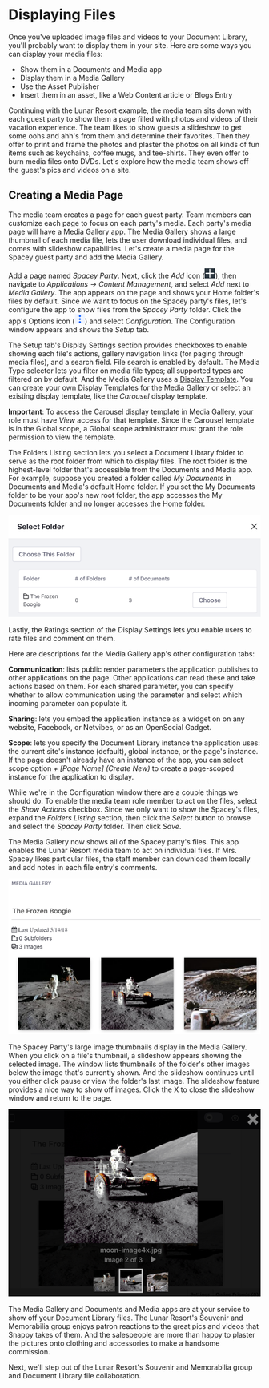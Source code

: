 # Displaying Files [](id=displaying-files)

Once you've uploaded image files and videos to your Document Library, you'll
probably want to display them in your site. Here are some ways you can display 
your media files:

- Show them in a Documents and Media app
- Display them in a Media Gallery
- Use the Asset Publisher
- Insert them in an asset, like a Web Content article or Blogs Entry

Continuing with the Lunar Resort example, the media team sits down with each
guest party to show them a page filled with photos and videos of their vacation
experience. The team likes to show guests a slideshow to get some oohs and ahh's
from them and determine their favorites. Then they offer to print and frame the
photos and plaster the photos on all kinds of fun items such as keychains,
coffee mugs, and tee-shirts. They even offer to burn media files onto DVDs.
Let's explore how the media team shows off the guest's pics and videos on a
site.

## Creating a Media Page

The media team creates a page for each guest party. Team members can customize
each page to focus on each party's media. Each party's media page will have a
Media Gallery app. The Media Gallery shows a large thumbnail of each media file,
lets the user download individual files, and comes with slideshow capabilities.
Let's create a media page for the Spacey guest party and add the Media Gallery.

[Add a page](/discover/portal/-/knowledge_base/7-0/creating-and-managing-pages)
named *Spacey Party*. Next, click the *Add* icon
(![Add](../../../../images/icon-add-app.png)), then navigate to *Applications
&rarr; Content Management*, and select *Add* next to *Media Gallery*. The app
appears on the page and shows your Home folder's files by default. Since we want
to focus on the Spacey party's files, let's configure the app to show files from
the *Spacey Party* folder. Click the app's Options icon
(![Options](../../../../images/icon-app-options.png)) and select *Configuration*.
The Configuration window appears and shows the *Setup* tab.

The Setup tab's Display Settings section provides checkboxes to enable showing
each file's actions, gallery navigation links (for paging through media files),
and a search field. File search is enabled by default. The Media Type selector
lets you filter on media file types; all supported types are filtered on by
default. And the Media Gallery uses a
[Display Template](/participate/liferaypedia/-/wiki/Main/Application+Display+Templates).
You can create your own Display Templates for the Media Gallery or select an
existing display template, like the *Carousel* display template.

**Important**: To access the Carousel display template in Media Gallery, your
role must have *View* access for that template. Since the Carousel template is
in the Global scope, a Global scope administrator must grant the role permission
to view the template.

The Folders Listing section lets you select a Document Library folder to serve
as the root folder from which to display files. The root folder is the
highest-level folder that's accessible from the Documents and Media app. For
example, suppose you created a folder called *My Documents* in Documents and
Media's default Home folder. If you set the My Documents folder to be your app's
new root folder, the app accesses the My Documents folder and no longer accesses
the Home folder.

![Figure 1: The Documents and Media app can be configured to use any folder as a root folder to display.](../../../../images/dm-select-root-folder.png)

Lastly, the Ratings section of the Display Settings lets you enable users to
rate files and comment on them. 

Here are descriptions for the Media Gallery app's other configuration tabs:

**Communication**: lists public render parameters the application publishes to
other applications on the page. Other applications can read these and take
actions based on them. For each shared parameter, you can specify whether to
allow communication using the parameter and select which incoming parameter can
populate it. 

**Sharing**: lets you embed the application instance as a widget on on any
website, Facebook, or Netvibes, or as an OpenSocial Gadget.

**Scope**: lets you specify the Document Library instance the application uses:
the current site's instance (default), global instance, or the page's instance.
If the page doesn't already have an instance of the app, you can select scope
option *+ \[Page Name\] \(Create New\)* to create a page-scoped instance for the
application to display. 

While we're in the Configuration window there are a couple things we should do.
To enable the media team role member to act on the files, select the *Show
Actions* checkbox. Since we only want to show the Spacey's files, expand the
*Folders Listing* section, then click the *Select* button to browse and select
the *Spacey Party* folder. Then click *Save*.

The Media Gallery now shows all of the Spacey party's files. This app enables
the Lunar Resort media team to act on individual files. If Mrs. Spacey likes
particular files, the staff member can download them locally and add notes in
each file entry's comments.

![Figure 2: The Media Gallery renders large thumbnail images of media files. It gives users quick access to download files that interest them.](../../../../images/dm-media-gallery.png)

The Spacey Party's large image thumbnails display in the Media Gallery. When you
click on a file's thumbnail, a slideshow appears showing the selected image. The
window lists thumbnails of the folder's other images below the image that's
currently shown. And the slideshow continues until you either click pause or
view the folder's last image. The slideshow feature provides a nice way to show
off images. Click the X to close the slideshow window and return to the page. 

![Figure 3: The Media Gallery's slideshow provides a nice way to view images.](../../../../images/dm-media-gallery-slideshow.png) 

The Media Gallery and Documents and Media apps are at your service to show
off your Document Library files. The Lunar Resort's Souvenir and Memorabilia
group enjoys patron reactions to the great pics and videos that Snappy takes of
them. And the salespeople are more than happy to plaster the pictures onto
clothing and accessories to make a handsome commission. 

Next, we'll step out of the Lunar Resort's Souvenir and Memorabilia group and
Document Library file collaboration.